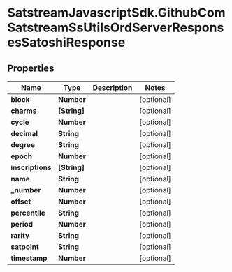 # SatstreamJavascriptSdk.GithubComSatstreamSsUtilsOrdServerResponsesSatoshiResponse

## Properties
Name | Type | Description | Notes
------------ | ------------- | ------------- | -------------
**block** | **Number** |  | [optional] 
**charms** | **[String]** |  | [optional] 
**cycle** | **Number** |  | [optional] 
**decimal** | **String** |  | [optional] 
**degree** | **String** |  | [optional] 
**epoch** | **Number** |  | [optional] 
**inscriptions** | **[String]** |  | [optional] 
**name** | **String** |  | [optional] 
**_number** | **Number** |  | [optional] 
**offset** | **Number** |  | [optional] 
**percentile** | **String** |  | [optional] 
**period** | **Number** |  | [optional] 
**rarity** | **String** |  | [optional] 
**satpoint** | **String** |  | [optional] 
**timestamp** | **Number** |  | [optional] 
